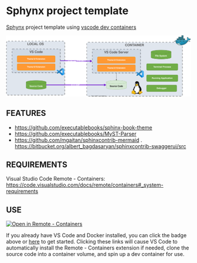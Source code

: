 # Sphynx project template

[Sphynx](https://www.sphinx-doc.org/en/master/) project template using [vscode dev containers](https://code.visualstudio.com/docs/remote/containers)


![dev containers](_static/arq.svg)

## FEATURES

- https://github.com/executablebooks/sphinx-book-theme
- https://github.com/executablebooks/MyST-Parser
- https://github.com/mgaitan/sphinxcontrib-mermaid
. https://bitbucket.org/albert_bagdasaryan/sphinxcontrib-swaggerui/src

## REQUIREMENTS
Visual Studio Code Remote - Containers: <https://code.visualstudio.com/docs/remote/containers#_system-requirements>


## USE
[![Open in Remote - Containers](https://img.shields.io/static/v1?label=Remote%20-%20Containers&message=Open&color=blue&logo=visualstudiocode)](https://vscode.dev/redirect?url=vscode://ms-vscode-remote.remote-containers/cloneInVolume?url=https://github.com/pqsdev/sphinx-template)

If you already have VS Code and Docker installed, you can click the badge above or [here](https://vscode.dev/redirect?url=vscode://ms-vscode-remote.remote-containers/cloneInVolume?url=https://github.com/pqsdev/sphinx-template) to get started. Clicking these links will cause VS Code to automatically install the Remote - Containers extension if needed, clone the source code into a container volume, and spin up a dev container for use.
